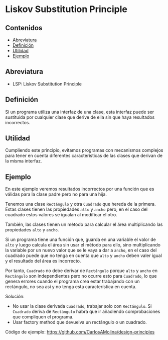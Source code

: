 # Liskov Substitution Principle 

## Contenidos

- [Abreviatura](#abreviatura)
- [Definición](#definición)
- [Utilidad](#utilidad)
- [Ejemplo](#ejemplo)

## Abreviatura

- LSP: Liskov Substitution Principle 

## Definición

Si un programa utiliza una interfaz de una clase, esta interfaz puede ser sustituida por cualquier clase que derive de ella sin que haya resultados incorrectos.

## Utilidad

Cumpliendo este principio, evitamos programas con mecanismos complejos para tener en cuenta diferentes características de las clases que derivan de la misma interfaz.

## Ejemplo

En este ejemplo veremos resultados incorrectos por una función que es válidas para la clase padre pero no para una hija.

Tenemos una clase `Rectángulo` y otra `Cuadrado` que hereda de la primera. Estas clases tienen las propiedades `alto` y `ancho` pero, en el caso del cuadrado estos valores se igualan al modificar el otro.

También, las clases tienen un método para calcular el área multiplicando las propiedades `alto` y `ancho`.

Si un programa tiene una función que, guarda en una variable el valor de `alto` y luego calcula el área sin usar el método para ello, sino multiplicando la variable por un nuevo valor que se le vaya a dar a `ancho`, en el caso del cuadrado puede que no tenga en cuenta que `alto` y `ancho` deben valer igual y el resultado del área es incorrecto.

Por tanto, `Cuadrado` no debe derivar de `Rectángulo` porque `alto` y `ancho` en `Rectángulo` son independientes pero no ocurre esto para `Cuadrado`, lo que genera errores cuando el programa crea estar trabajando con un rectángulo, no sea así y no tenga esta característica en cuenta.

Solución:

- No usar la clase derivada `Cuadrado`, trabajar solo con `Rectángulo`. Si `Cuadrado` deriva de `Rectángulo` habrá que ir añadiendo comprobaciones que compliquen el programa.
- Usar factory method que devuelva un rectángulo o un cuadrado. 

Código de ejemplo: <https://github.com/CarlosAMolina/design-principles>
